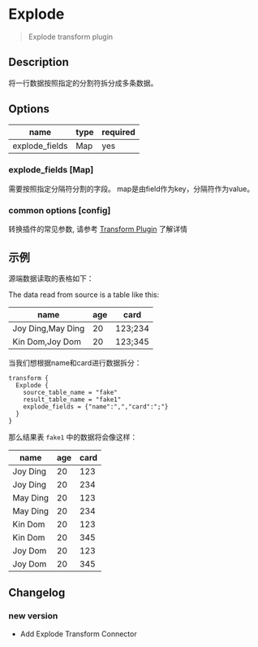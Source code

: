 # Explode

> Explode transform plugin

## Description

将一行数据按照指定的分割符拆分成多条数据。

## Options

|      name      | type | required |
|----------------|------|----------|
| explode_fields | Map  | yes      |


### explode_fields [Map]

需要按照指定分隔符分割的字段。
map是由field作为key，分隔符作为value。


### common options [config]

转换插件的常见参数, 请参考  [Transform Plugin](common-options.md) 了解详情

## 示例

源端数据读取的表格如下：

The data read from source is a table like this:

| name              | age | card    |
|-------------------|-----|---------|
| Joy Ding,May Ding | 20  | 123;234 |
| Kin Dom,Joy Dom   | 20  | 123;345 |

当我们想根据name和card进行数据拆分：

```
transform {
  Explode {
    source_table_name = "fake"
    result_table_name = "fake1"
    explode_fields = {"name":",","card":";"}
  }
}
```

那么结果表 `fake1` 中的数据将会像这样：

|   name   | age | card |
|----------|-----|------|
| Joy Ding | 20  | 123  |
| Joy Ding | 20  | 234  |
| May Ding | 20   | 123  |
| May Ding | 20   | 234  |
| Kin Dom  | 20  | 123  |
| Kin Dom  | 20  | 345  |
| Joy Dom  | 20  | 123  |
| Joy Dom  | 20  | 345  |

## Changelog

### new version

- Add Explode Transform Connector

